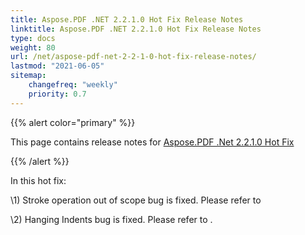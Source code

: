 ```yaml
---
title: Aspose.PDF .NET 2.2.1.0 Hot Fix Release Notes
linktitle: Aspose.PDF .NET 2.2.1.0 Hot Fix Release Notes
type: docs
weight: 80
url: /net/aspose-pdf-net-2-2-1-0-hot-fix-release-notes/
lastmod: "2021-06-05"
sitemap:
    changefreq: "weekly"
    priority: 0.7
---
```


{{% alert color="primary" %}}

This page contains release notes for [Aspose.PDF .Net 2.2.1.0 Hot Fix](http://www.aspose.com/downloads/pdf/net/new-releases/aspose.pdf-.net-2.2.1.0-hot-fix/)

{{% /alert %}}

In this hot fix:

\1) Stroke operation out of scope bug is fixed. Please refer to

\2) Hanging Indents bug is fixed. Please refer to .
